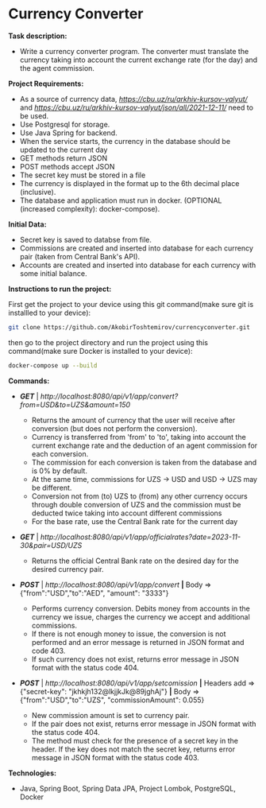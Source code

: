# Currency Converter

**Task description:**
 - Write a currency converter program. The converter must translate the currency taking into account the current exchange rate (for the day) and the agent commission.

**Project Requirements:**
 - As a source of currency data, *https://cbu.uz/ru/arkhiv-kursov-valyut/* and *https://cbu.uz/ru/arkhiv-kursov-valyut/json/all/2021-12-11/* need to be used.
 - Use Postgresql for storage.
 - Use Java Spring for backend.
 - When the service starts, the currency in the database should be updated to the current day
 - GET methods return JSON
 - POST methods accept JSON
 - The secret key must be stored in a file
 - The currency is displayed in the format up to the 6th decimal place (inclusive).
 - The database and application must run in docker. (OPTIONAL (increased complexity): docker-compose).

**Initial Data:**
 - Secret key is saved to databse from file.
 - Commissions are created and inserted into database for each currency pair (taken from Central Bank's API).
 - Accounts are created and inserted into database for each currency with some initial balance.

**Instructions to run the project:**

First get the project to your device using this git command(make sure git is installled to your device):
```bash
git clone https://github.com/AkobirToshtemirov/currencyconverter.git
```

then go to the project directory and run the project using this command(make sure Docker is installed to your device):
```bash
docker-compose up --build
```

**Commands:**

 - ***GET*** | *http://localhost:8080/api/v1/app/convert?from=USD&to=UZS&amount=150*
   - Returns the amount of currency that the user will receive after conversion (but does not perform the conversion).
   - Currency is transferred from 'from' to 'to', taking into account the current exchange rate and the deduction of an agent commission for each conversion.
   - The commission for each conversion is taken from the database and is 0% by default.
   - At the same time, commissions for UZS -> USD and USD -> UZS may be different.
   - Conversion not from (to) UZS to (from) any other currency occurs through double conversion of UZS and the commission must be deducted twice taking into account different commissions
   - For the base rate, use the Central Bank rate for the current day

 - ***GET*** | *http://localhost:8080/api/v1/app/officialrates?date=2023-11-30&pair=USD/UZS*
    - Returns the official Central Bank rate on the desired day for the desired currency pair.

- ***POST*** | *http://localhost:8080/api/v1/app/convert* **|** Body => {"from":"USD","to":"AED", "amount": "3333"}
    - Performs currency conversion. Debits money from accounts in the currency we issue, charges the currency we accept and additional commissions.
    - If there is not enough money to issue, the conversion is not performed and an error message is returned in JSON format and code 403.
    - If such currency does not exist, returns error message in JSON format with the status code 404.

 - ***POST*** | *http://localhost:8080/api/v1/app/setcomission* **|** Headers add => {"secret-key": "jkhkjh132@lkjjkJk@89jghAj"} **|** Body => {"from":"USD","to":"UZS", "commissionAmount": 0.055}
    - New commission amount is set to currency pair.
    - If the pair does not exist, returns error message in JSON format with the status code 404.
    - The method must check for the presence of a secret key in the header. If the key does not match the secret key, returns error message in JSON format with the status code 403.

**Technologies:**
 - Java, Spring Boot, Spring Data JPA, Project Lombok, PostgreSQL, Docker

